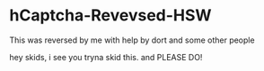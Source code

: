 # hCaptcha-Revevsed-HSW
This was reversed by me with help by dort and some other people



hey skids, i see you tryna skid this. and PLEASE DO!
